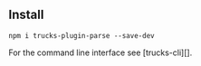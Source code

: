 ## Install

```
npm i trucks-plugin-parse --save-dev
```

For the command line interface see [trucks-cli][].
